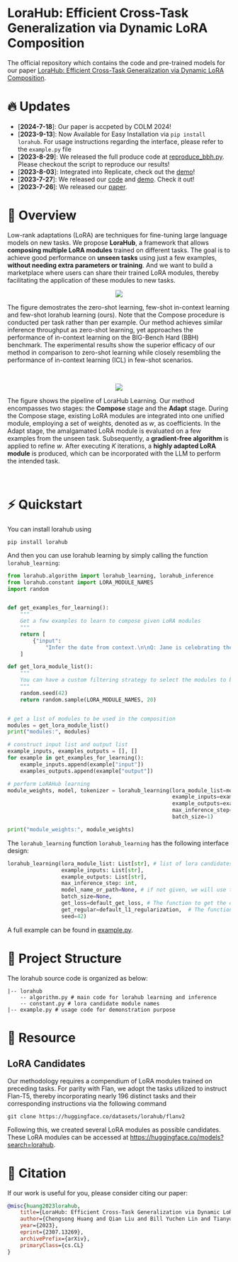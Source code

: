 # LoraHub: Efficient Cross-Task Generalization via Dynamic LoRA Composition

The official repository which contains the code and pre-trained models for our paper [LoraHub: Efficient Cross-Task Generalization via Dynamic LoRA Composition](https://arxiv.org/abs/2307.13269).


# 🔥 Updates
- [**2024-7-18**]: Our paper is accpeted by COLM 2024!
- [**2023-9-13**]: Now Available for Easy Installation via `pip install lorahub`. For usage instructions regarding the interface, please refer to the `example.py` file
- [**2023-8-29**]: We released the full produce code at [reproduce_bbh.py](reproduce_bbh.py). Please checkout the script to reproduce our results!
- [**2023-8-03**]: Integrated into Replicate, check out the [demo](https://replicate.com/cjwbw/lorahub)!
- [**2023-7-27**]: We released our [code](https://github.com/sail-sg/lorahub) and [demo](https://huggingface.co/spaces/sail/lorahub). Check it out!
- [**2023-7-26**]: We released our [paper](https://arxiv.org/abs/2307.13269).


# 🏴󠁶󠁵󠁭󠁡󠁰󠁿 Overview

Low-rank adaptations (LoRA) are techniques for fine-tuning large language models on new tasks. We propose **LoraHub**, a framework that allows **composing multiple LoRA modules** trained on different tasks. The goal is to achieve good performance on **unseen tasks** using just a few examples, **without needing extra parameters or training**. And we want to build a marketplace where users can share their trained LoRA modules, thereby facilitating the application of these modules to new tasks.

<figure style="text-align:center">
  <img src="./figure/overview.jpg">
</figure>

The figure demostrates the zero-shot learning, few-shot in-context learning and few-shot lorahub learning (ours). Note that the Compose procedure is conducted per task rather than per example. Our method achieves similar inference throughput as zero-shot learning, yet approaches the performance of in-context learning on the BIG-Bench Hard (BBH) benchmark. The experimental results show the superior efficacy of our method in comparison to zero-shot learning while closely resembling the performance of in-context learning (ICL) in few-shot scenarios.

<br>

<figure style="text-align:center">
  <img src="./figure/pipeline.jpg">
</figure>

The figure shows the pipeline of LoraHub Learning. Our method encompasses two stages: the <strong>Compose</strong> stage and the <strong>Adapt</strong> stage. During the Compose stage, existing LoRA modules are integrated into one unified module, employing a set of weights, denoted as <em>w</em>, as coefficients. In the Adapt stage, the amalgamated LoRA module is evaluated on a few examples from the unseen task. Subsequently, a <strong>gradient-free algorithm</strong> is applied to refine <em>w</em>. After executing <em>K</em> iterations, a <strong>highly adapted LoRA module</strong> is produced, which can be incorporated with the LLM to perform the intended task.

<br>


# ⚡️ Quickstart

You can install lorahub using

```shell
pip install lorahub
```

And then you can use lorahub learning by simply calling the function `lorahub_learning`:

``` python
from lorahub.algorithm import lorahub_learning, lorahub_inference
from lorahub.constant import LORA_MODULE_NAMES
import random


def get_examples_for_learning():
    """
    Get a few examples to learn to compose given LoRA modules
    """
    return [
        {"input":
            "Infer the date from context.\n\nQ: Jane is celebrating the last day of Jan 2012. What is the date tomorrow in MM/DD/YYYY?\nOptions:\n(A) 02/02/2012\n(B) 02/15/2012\n(C) 01/25/2012\n(D) 04/22/2012\n(E) 02/01/2012\n(F) 02/11/2012\nA:", "output": "(E)"}
    ]

def get_lora_module_list():
    """
    You can have a custom filtering strategy to select the modules to be used in the composition. Here we randomly select 20 modules.
    """
    random.seed(42)
    return random.sample(LORA_MODULE_NAMES, 20)


# get a list of modules to be used in the composition
modules = get_lora_module_list()
print("modules:", modules)

# construct input list and output list
example_inputs, examples_outputs = [], []
for example in get_examples_for_learning():
    example_inputs.append(example["input"])
    examples_outputs.append(example["output"])

# perform LoRAHub learning
module_weights, model, tokenizer = lorahub_learning(lora_module_list=modules,
                                                    example_inputs=example_inputs,
                                                    example_outputs=examples_outputs,
                                                    max_inference_step=40,
                                                    batch_size=1)

print("module_weights:", module_weights)
```

The `lorahub_learning` function `lorahub_learning` has the following interface design:

```python
lorahub_learning(lora_module_list: List[str], # list of lora candidates
                 example_inputs: List[str],
                 example_outputs: List[str],
                 max_inference_step: int, 
                 model_name_or_path=None, # if not given, we will use the model_name_or_path in lora config
                 batch_size=None, 
                 get_loss=default_get_loss, # The function to get the objective for optimiztion, use loss as default (can be changed to something like acc. or similarity)
                 get_regular=default_l1_regularization,  # The function to get regularization term for the weight, use 0.05*|w_i| as default
                 seed=42)
```

A full example can be found in [example.py](example.py).

# 🌲 Project Structure

The lorahub source code is organized as below:

``` shell
|-- lorahub
    -- algorithm.py # main code for lorahub learning and inference
    -- constant.py # lora candidate module names
|-- example.py # usage code for demonstration purpose
```


# 🏰 Resource

## LoRA Candidates

Our methodology requires a compendium of LoRA modules trained on preceding tasks. For parity with Flan, we adopt the tasks utilized to instruct Flan-T5, thereby incorporating nearly 196 distinct tasks and their corresponding instructions via the following command

```
git clone https://huggingface.co/datasets/lorahub/flanv2
```

Following this, we created several LoRA modules as possible candidates. These LoRA modules can be accessed at https://huggingface.co/models?search=lorahub.

# 💬 Citation

If our work is useful for you, please consider citing our paper:

```bibtex
@misc{huang2023lorahub,
    title={LoraHub: Efficient Cross-Task Generalization via Dynamic LoRA Composition}, 
    author={Chengsong Huang and Qian Liu and Bill Yuchen Lin and Tianyu Pang and Chao Du and Min Lin},
    year={2023},
    eprint={2307.13269},
    archivePrefix={arXiv},
    primaryClass={cs.CL}
}
```
